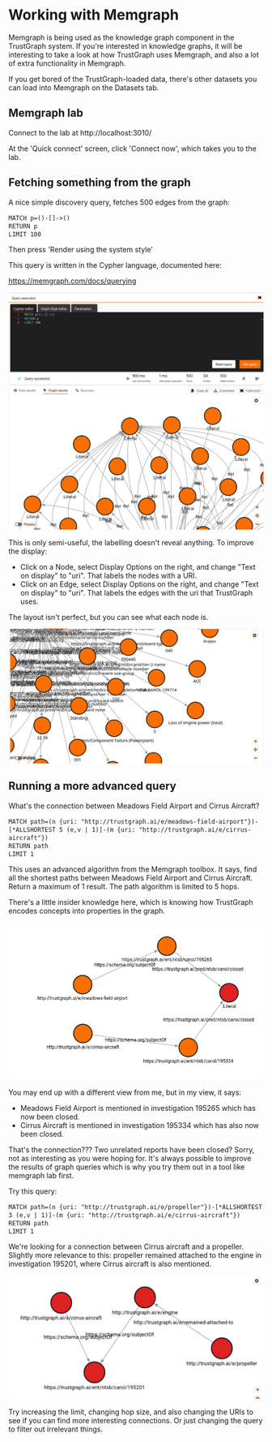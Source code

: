 
# Working with Memgraph

Memgraph is being used as the knowledge graph component in the TrustGraph
system.  If you're interested in knowledge graphs, it will be interesting
to take a look at how TrustGraph uses Memgraph, and also a lot of
extra functionality in Memgraph.

If you get bored of the TrustGraph-loaded data, there's other
datasets you can load into Memgraph on the Datasets tab.

## Memgraph lab

Connect to the lab at http://localhost:3010/

At the 'Quick connect' screen, click 'Connect now', which takes you to
the lab.

## Fetching something from the graph

A nice simple discovery query, fetches 500 edges from the graph:
```
MATCH p=()-[]->()
RETURN p
LIMIT 100
```

Then press 'Render using the system style'

This query is written in the Cypher language, documented here:

https://memgraph.com/docs/querying

![Screenshot of the results of a Memgraph query, the nodes are not labelled](memgraph-query0.png)

This is only semi-useful, the labelling doesn't reveal anything.  To improve
the display:
- Click on a Node, select Display Options on the right, and change
  "Text on display" to "uri".  That labels the nodes with a URI.
- Click on an Edge, select Display Options on the right, and change
  "Text on display" to "uri".  That labels the edges with the uri that
  TrustGraph uses.

The layout isn't perfect, but you can see what each node is.

![Screenshot of the results of a Memgraph query, with better node and edge labels](memgraph-query1.png)

## Running a more advanced query

What's the connection between Meadows Field Airport and Cirrus Aircraft?

```
MATCH path=(n {uri: "http://trustgraph.ai/e/meadows-field-airport"})-[*ALLSHORTEST 5 (e,v | 1)]-(m {uri: "http://trustgraph.ai/e/cirrus-aircraft"})
RETURN path
LIMIT 1
```

This uses an advanced algorithm from the Memgraph toolbox.  It says,
find all the shortest paths between Meadows Field Airport and Cirrus Aircraft.
Return a maximum of 1 result.  The path algorithm is limited to 5 hops.

There's a little insider knowledge here, which is knowing how TrustGraph
encodes concepts into properties in the graph.

![Screenshot of the results of a Memgraph query, with the relationship between Cirrus aircraft and Meadows Field Airport](memgraph-query4.png)

You may end up with a different view from me, but in my view, it says:
- Meadows Field Airport is mentioned in investigation 195265 which has
  now been closed.
- Cirrus Aircraft is mentioned in investigation 195334 which has also now
  been closed.
  
That's the connection???  Two unrelated reports have been closed?
Sorry, not as interesting as you were hoping for.  It's always possible
to improve the results of graph queries which is why you try them out in
a tool like memgraph lab first.

Try this query:

```
MATCH path=(n {uri: "http://trustgraph.ai/e/propeller"})-[*ALLSHORTEST 3 (e,v | 1)]-(m {uri: "http://trustgraph.ai/e/cirrus-aircraft"})
RETURN path
LIMIT 1
```

We're looking for a connection between Cirrus aircraft and a propeller.
Slightly more relevance to this: propeller remained attached to the engine
in investigation 195201, where Cirrus aircraft is also mentioned.

![Screenshot of the results of a Memgraph query, with the relationship between Cirrus aircraft and propeller](memgraph-query5.png)

Try increasing the limit, changing hop size, and also changing the URIs to
see if you can find more interesting connections.  Or just changing the
query to filter out irrelevant things.
